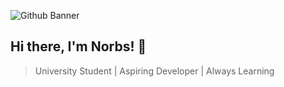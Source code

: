 ![Github Banner](https://github.com/user-attachments/assets/2ab9f023-43b1-4d27-b8c8-9a1a5e55a98d)
## Hi there, I'm Norbs! 👋
> University Student | Aspiring Developer | Always Learning

<!--
**Norezy/Norezy** is a ✨ _special_ ✨ repository because its `README.md` (this file) appears on your GitHub profile.

Here are some ideas to get you started:

- 🔭 I’m currently working on ...
- 🌱 I’m currently learning ...
- 👯 I’m looking to collaborate on ...
- 🤔 I’m looking for help with ...
- 💬 Ask me about ...
- 📫 How to reach me: ...
- 😄 Pronouns: ...
- ⚡ Fun fact: ...
-->
